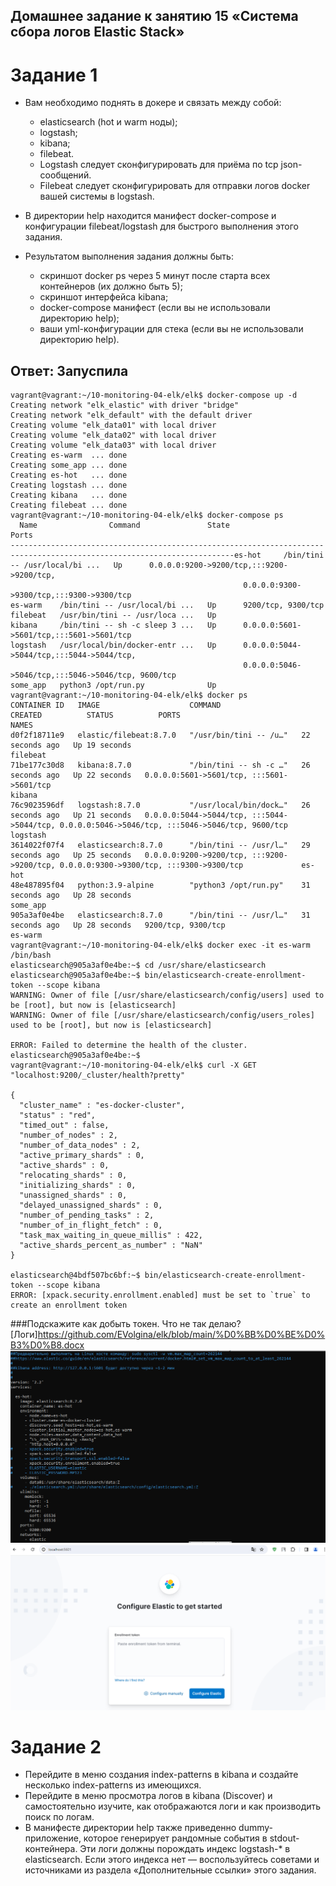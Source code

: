 ## Домашнее задание к занятию 15 «Система сбора логов Elastic Stack»
# Задание 1
- Вам необходимо поднять в докере и связать между собой:
  - elasticsearch (hot и warm ноды);
  - logstash;
  -  kibana;
  - filebeat.
  - Logstash следует сконфигурировать для приёма по tcp json-сообщений.
  - Filebeat следует сконфигурировать для отправки логов docker вашей системы в logstash.

- В директории help находится манифест docker-compose и конфигурации filebeat/logstash для быстрого выполнения этого задания.
- Результатом выполнения задания должны быть:
  - скриншот docker ps через 5 минут после старта всех контейнеров (их должно быть 5);
  - скриншот интерфейса kibana;
  - docker-compose манифест (если вы не использовали директорию help);
  - ваши yml-конфигурации для стека (если вы не использовали директорию help).
 ## Ответ: Запуспила 
```
vagrant@vagrant:~/10-monitoring-04-elk/elk$ docker-compose up -d
Creating network "elk_elastic" with driver "bridge"
Creating network "elk_default" with the default driver
Creating volume "elk_data01" with local driver
Creating volume "elk_data02" with local driver
Creating volume "elk_data03" with local driver
Creating es-warm  ... done
Creating some_app ... done
Creating es-hot   ... done
Creating logstash ... done
Creating kibana   ... done
Creating filebeat ... done
vagrant@vagrant:~/10-monitoring-04-elk/elk$ docker-compose ps
  Name                Command               State                                  Ports
------------------------------------------------------------------------------------------------------------------------es-hot     /bin/tini -- /usr/local/bi ...   Up      0.0.0.0:9200->9200/tcp,:::9200->9200/tcp,
                                                    0.0.0.0:9300->9300/tcp,:::9300->9300/tcp
es-warm    /bin/tini -- /usr/local/bi ...   Up      9200/tcp, 9300/tcp
filebeat   /usr/bin/tini -- /usr/loca ...   Up
kibana     /bin/tini -- sh -c sleep 3 ...   Up      0.0.0.0:5601->5601/tcp,:::5601->5601/tcp
logstash   /usr/local/bin/docker-entr ...   Up      0.0.0.0:5044->5044/tcp,:::5044->5044/tcp,
                                                    0.0.0.0:5046->5046/tcp,:::5046->5046/tcp, 9600/tcp
some_app   python3 /opt/run.py              Up
vagrant@vagrant:~/10-monitoring-04-elk/elk$ docker ps
CONTAINER ID   IMAGE                    COMMAND                  CREATED          STATUS          PORTS                                                                                            NAMES
d0f2f18711e9   elastic/filebeat:8.7.0   "/usr/bin/tini -- /u…"   22 seconds ago   Up 19 seconds                                                                                                    filebeat
71be177c30d8   kibana:8.7.0             "/bin/tini -- sh -c …"   26 seconds ago   Up 22 seconds   0.0.0.0:5601->5601/tcp, :::5601->5601/tcp                                                        kibana
76c9023596df   logstash:8.7.0           "/usr/local/bin/dock…"   26 seconds ago   Up 21 seconds   0.0.0.0:5044->5044/tcp, :::5044->5044/tcp, 0.0.0.0:5046->5046/tcp, :::5046->5046/tcp, 9600/tcp   logstash
3614022f07f4   elasticsearch:8.7.0      "/bin/tini -- /usr/l…"   29 seconds ago   Up 25 seconds   0.0.0.0:9200->9200/tcp, :::9200->9200/tcp, 0.0.0.0:9300->9300/tcp, :::9300->9300/tcp             es-hot
48e487895f04   python:3.9-alpine        "python3 /opt/run.py"    31 seconds ago   Up 28 seconds                                                                                                    some_app
905a3af0e4be   elasticsearch:8.7.0      "/bin/tini -- /usr/l…"   31 seconds ago   Up 28 seconds   9200/tcp, 9300/tcp                                                                               es-warm
vagrant@vagrant:~/10-monitoring-04-elk/elk$ docker exec -it es-warm /bin/bash
elasticsearch@905a3af0e4be:~$ cd /usr/share/elasticsearch
elasticsearch@905a3af0e4be:~$ bin/elasticsearch-create-enrollment-token --scope kibana
WARNING: Owner of file [/usr/share/elasticsearch/config/users] used to be [root], but now is [elasticsearch]
WARNING: Owner of file [/usr/share/elasticsearch/config/users_roles] used to be [root], but now is [elasticsearch]

ERROR: Failed to determine the health of the cluster.
elasticsearch@905a3af0e4be:~$
vagrant@vagrant:~/10-monitoring-04-elk/elk$ curl -X GET "localhost:9200/_cluster/health?pretty"

{
  "cluster_name" : "es-docker-cluster",
  "status" : "red",
  "timed_out" : false,
  "number_of_nodes" : 2,
  "number_of_data_nodes" : 2,
  "active_primary_shards" : 0,
  "active_shards" : 0,
  "relocating_shards" : 0,
  "initializing_shards" : 0,
  "unassigned_shards" : 0,
  "delayed_unassigned_shards" : 0,
  "number_of_pending_tasks" : 2,
  "number_of_in_flight_fetch" : 0,
  "task_max_waiting_in_queue_millis" : 422,
  "active_shards_percent_as_number" : "NaN"
}

elasticsearch@4bdf507bc6bf:~$ bin/elasticsearch-create-enrollment-token --scope kibana
ERROR: [xpack.security.enrollment.enabled] must be set to `true` to create an enrollment token
```
  ###Подскажите  как добыть токен. Что не так делаю? 
  [Логи]https://github.com/EVolgina/elk/blob/main/%D0%BB%D0%BE%D0%B3%D0%B8.docx
  ![param](https://github.com/EVolgina/elk/blob/main/param.PNG)
  ![1](https://github.com/EVolgina/elk/blob/main/5601.PNG)
# Задание 2
- Перейдите в меню создания index-patterns в kibana и создайте несколько index-patterns из имеющихся.
- Перейдите в меню просмотра логов в kibana (Discover) и самостоятельно изучите, как отображаются логи и как производить поиск по логам.
- В манифесте директории help также приведенно dummy-приложение, которое генерирует рандомные события в stdout-контейнера. Эти логи должны порождать индекс logstash-* в elasticsearch. Если этого индекса нет — воспользуйтесь советами и источниками из раздела «Дополнительные ссылки» этого задания.
                                                                           
